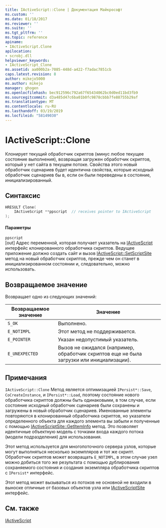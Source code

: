 ```yaml
---
title: IActiveScript::Clone | Документация Майкрософт
ms.custom: ''
ms.date: 01/18/2017
ms.reviewer: ''
ms.suite: ''
ms.tgt_pltfrm: ''
ms.topic: reference
apiname:
- IActiveScript.Clone
apilocation:
- scrobj.dll
helpviewer_keywords:
- IActiveScript_Clone
ms.assetid: aa000b2a-7085-448d-a422-f7adac7851cb
caps.latest.revision: 8
author: mikejo5000
ms.author: mikejo
manager: ghogen
ms.openlocfilehash: bec912596c792a67f65434062bc0d0ed11bd3fb9
ms.sourcegitcommit: d3a485d47c6ba01b0fc9878cbbb7fe88755b29af
ms.translationtype: MT
ms.contentlocale: ru-RU
ms.lasthandoff: 03/19/2019
ms.locfileid: "58149030"
---
```

# <a name="iactivescriptclone"></a>IActiveScript::Clone
Клонирует текущий обработчик скриптов (минус любое текущее состояние выполнения), возвращая загружен обработчик скриптов, который у нет сайта в текущем потоке. Свойства этого новый обработчик сценариев будет идентична свойства, которые исходный обработчик сценариев бы в, если он были переведены в состояние, инициализированный.  
  
## <a name="syntax"></a>Синтаксис  
  
```cpp
HRESULT Clone(  
    IActiveScript **ppscript  // receives pointer to IActiveScript  
);  
```  
  
#### <a name="parameters"></a>Параметры  
 `ppscript`  
 [out] Адрес переменной, которая получает указатель на [IActiveScript](../../winscript/reference/iactivescript.md) интерфейс клонированного обработчика скриптов. Ведущее приложение должно создать сайт и вызов [IActiveScript::SetScriptSite](../../winscript/reference/iactivescript-setscriptsite.md) метод на новый обработчик скриптов, прежде чем он станет в инициализированном состоянии и, следовательно, можно использовать.  
  
## <a name="return-value"></a>Возвращаемое значение  
 Возвращает одно из следующих значений:  
  
|Возвращаемое значение|Значение|  
|------------------|-------------|  
|`S_OK`|Выполнено.|  
|`E_NOTIMPL`|Этот метод не поддерживается.|  
|`E_POINTER`|Указан недопустимый указатель.|  
|`E_UNEXPECTED`|Вызов не ожидался (например, обработчик скриптов еще не была загрузки или инициализации).|  
  
## <a name="remarks"></a>Примечания  
 `IActiveScript::Clone` Метод является оптимизацией `IPersist*::Save`, `CoCreateInstance`, и `IPersist*::Load`, поэтому состояние нового обработчика скриптов должны быть одинаковыми, в том случае, если состояние исходный обработчик сценариев были сохранены и загружены в новый обработчик сценариев. Именованные элементы повторяются в клонированный обработчика скриптов, но указатели определенного объекта для каждого элемента вы забыли и полученные с помощью [IActiveScriptSite::GetItemInfo](../../winscript/reference/iactivescriptsite-getiteminfo.md) метод. Это позволяет идентичные объектную модель с точками входа каждого потока (модели подразделения) для использования.  
  
 Этот метод используется для многопоточного сервера узлов, которые могут выполняться несколько экземпляров и тот же скрипт. Обработчик скриптов может возвращать `E_NOTIMPL`, в этом случае узел можно добиться того же результата с помощью дублирования сохраняемого состояния и создания экземпляра обработчика скриптов с `IPersist*` интерфейс.  
  
 Этот метод может вызываться из потоков не основной не входили в выноске отличные от базовых объектов узла или [IActiveScriptSite](../../winscript/reference/iactivescriptsite.md) интерфейс.  
  
## <a name="see-also"></a>См. также  
 [IActiveScript](../../winscript/reference/iactivescript.md)